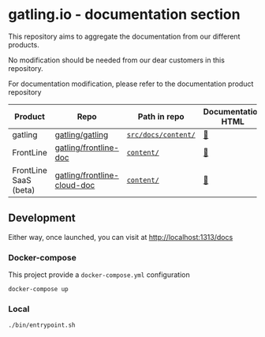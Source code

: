 # gatling.io - documentation section

This repository aims to aggregate the documentation from our different products.

No modification should be needed from our dear customers in this repository.

For documentation modification, please refer to the documentation product repository

| Product | Repo | Path in repo | Documentation HTML |
| ------- | ---- | ------------ | ------------------ |
| gatling | [gatling/gatling](https://github.com/gatling/gatling) | [`src/docs/content/`](https://github.com/gatling/gatling/tree/master/src/sphinx) | [:link:](https://gatling.io/docs/gatling/) |
| FrontLine | [gatling/frontline-doc](https://github.com/gatling/frontline-doc) | [`content/`](https://github.com/gatling/frontline-doc/tree/main/content) | [:link:](https://gatling.io/docs/enterprise/self-hosted/) |
| FrontLine SaaS (beta) | [gatling/frontline-cloud-doc](https://github.com/gatling/frontline-cloud-doc) | [`content/`](https://github.com/gatling/frontline-cloud-doc/tree/main/content) | [:link:](https://gatling.io/docs/enterprise/cloud/) |


## Development

Either way, once launched, you can visit at [http://localhost:1313/docs](http://localhost:1313/docs)

### Docker-compose

This project provide a `docker-compose.yml` configuration

```console
docker-compose up
```

### Local

```console
./bin/entrypoint.sh
```
